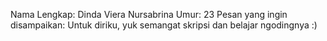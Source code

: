 Nama Lengkap: Dinda Viera Nursabrina
Umur: 23
Pesan yang ingin disampaikan: Untuk diriku, yuk semangat skripsi dan belajar ngodingnya :)